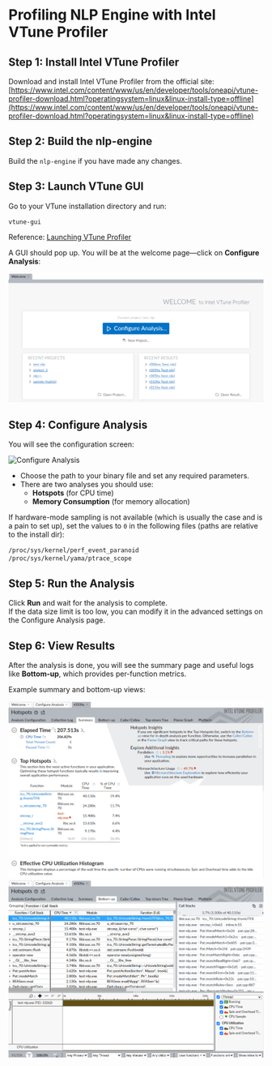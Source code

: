 # Profiling NLP Engine with Intel VTune Profiler

## Step 1: Install Intel VTune Profiler

Download and install Intel VTune Profiler from the official site:  
[https://www.intel.com/content/www/us/en/developer/tools/oneapi/vtune-profiler-download.html?operatingsystem=linux&linux-install-type=offline](https://www.intel.com/content/www/us/en/developer/tools/oneapi/vtune-profiler-download.html?operatingsystem=linux&linux-install-type=offline)

## Step 2: Build the nlp-engine

Build the `nlp-engine` if you have made any changes.

## Step 3: Launch VTune GUI

Go to your VTune installation directory and run:

```source ./setvars.sh 
vtune-gui
```

Reference: [Launching VTune Profiler](https://www.intel.com/content/www/us/en/docs/vtune-profiler/user-guide/2023-2/launch.html)

A GUI should pop up. You will be at the welcome page—click on **Configure Analysis**:

![Welcome Page](./attachments/welcome_page.png)

## Step 4: Configure Analysis

You will see the configuration screen:

![Configure Analysis](./attachments/config_analysis_page.png)

- Choose the path to your binary file and set any required parameters.
- There are two analyses you should use:
  - **Hotspots** (for CPU time)
  - **Memory Consumption** (for memory allocation)

If hardware-mode sampling is not available (which is usually the case and is a pain to set up), set the values to `0` in the following files (paths are relative to the install dir):

```
/proc/sys/kernel/perf_event_paranoid
/proc/sys/kernel/yama/ptrace_scope
```

## Step 5: Run the Analysis

Click **Run** and wait for the analysis to complete.  
If the data size limit is too low, you can modify it in the advanced settings on the Configure Analysis page.

## Step 6: View Results

After the analysis is done, you will see the summary page and useful logs like **Bottom-up**, which provides per-function metrics.

Example summary and bottom-up views:

![Summary Page](./attachments/summary.png)
![Bottom-up View](./attachments/logs.png)
